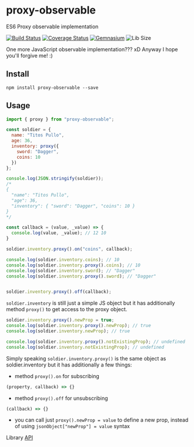 # proxy-observable
ES6 Proxy observable implementation

[![Build Status](https://travis-ci.org/AntonLapshin/proxy-observable.svg?branch=master)](https://travis-ci.org/AntonLapshin/proxy-observable)
[![Coverage Status](https://coveralls.io/repos/github/AntonLapshin/proxy-observable/badge.svg?branch=master)](https://coveralls.io/github/AntonLapshin/proxy-observable?branch=master)
[![Gemnasium](https://img.shields.io/gemnasium/mathiasbynens/he.svg)]()
![Lib Size](http://img.badgesize.io/AntonLapshin/proxy-observable/master/bin/proxy.observable.min.js.svg?compression=gzip)

One more JavaScript observable implementation??? xD Anyway I hope you'll forgive me! :)

Install
-------

    npm install proxy-observable --save

Usage
-----

```js
import { proxy } from "proxy-observable";

const soldier = {
  name: "Titos Pullo",
  age: 36,
  inventory: proxy({
    sword: "Dagger",
    coins: 10
  })
};

console.log(JSON.stringify(soldier)); 
/*
{
  "name": "Titos Pullo",
  "age": 36,
  "inventory": { "sword": "Dagger", "coins": 10 }
}
*/

const callback = (value, _value) => {
  console.log(value, _value); // 12 10
}

soldier.inventory.proxy().on("coins", callback);

console.log(soldier.inventory.coins); // 10
console.log(soldier.inventory.proxy().coins); // 10
console.log(soldier.inventory.sword); // "Dagger"
console.log(soldier.inventory.proxy().sword); // "Dagger"


soldier.inventory.proxy().off(callback);
```

`soldier.inventory` is still just a simple JS object but it has additionally method `proxy()` to get access to the proxy object.

```js
soldier.inventory.proxy().newProp = true;
console.log(soldier.inventory.proxy().newProp); // true
console.log(soldier.inventory.newProp); // true

console.log(soldier.inventory.proxy().notExistingProp); // undefined
console.log(soldier.inventory.notExistingProp); // undefined
```

Simply speaking `soldier.inventory.proxy()` is the same object as soldier.inventory but it has additionally a few things:

+ method `proxy().on` for subscribing
```js
(property, callback) => {}
```
+ method `proxy().off` for unsubscribing
```js
(callback) => {}
```
+ you can call just `proxy().newProp = value` to define a new prop, instead of using `jsonObject["newProp"] = value` syntax


Library [API](api.md)